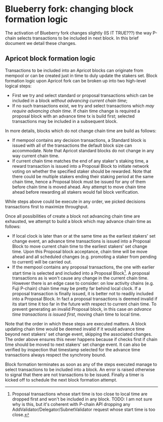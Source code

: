 # Blueberry fork: changing block formation logic

The activation of Blueberry fork changes slightly (IS IT TRUE???) the way P-chain selects transactions to be included in next block. In this brief document we detail these changes.

## Apricot block formation logic

Transactions to be included into an Apricot blocks can originate from mempool or can be created just in time to duly update the stakers set. Block formation logic upon Apricot fork can be broken up into two high-level logical steps:

* First we try and select standard or proposal transactions which can be included in a block *without advancing current chain time*;
* If no such transactions exist, we try and select transactions which *may require advancing chain time*. If chain time change is required a proposal block with an advance time tx is build first; selected transactions may be included in a subsequent block.

In more details, blocks which do not change chain time are build as follows:

* If mempool contains any decision transactions, a Standard block is issued with all of the transactions the default block size can accommodate. Note that Apricot standard blocks do not change in any way current chain time.
* If current chain time matches the end of any staker's staking time, a reward transaction is issued into a Proposal Block to initiate network voting on whether the specified staker should be rewarded. Note that there could be multiple stakers ending their staking period at the same chain time, hence a Proposal block must be issued for any of them before chain time is moved ahead. Any attempt to move chain time ahead before rewarding all stakers would fail block verification.

While steps above could be execute in any order, we picked decisions transactions first to maximize throughput.

Once all possibilities of create a block not advancing chain time are exhausted, we attempt to build a block which may advance chain time as follows:

* If local clock is later than or at the same time as the earliest stakers' set change event, an advance time transactions is issued into a Proposal Block to move current chain time to the earliest stakers' set change time. Upon this Proposal block acceptance, chain time will be move ahead and all scheduled changes (e.g. promoting a staker from pending to current) will be carried out.
* If the mempool contains any proposal transactions, the one with earlier start time is selected and included into a Proposal Block[^1]. A proposal transactions as is won't cause any change in the current chain time. However there is an edge case to consider: on low activity chains (e.g. Fuji P-chain) chain time may be pretty far behind local clock. If a proposal transaction is finally issued, it is better not to readily included into a Proposal Block. In fact a proposal transactions is deemed invalid if its start time it too far in the future with respect to current chain time. To prevent generating an invalid Proposal block, in this case *an advance time transactions is issued first*, moving chain time to local time.

Note that the order in which these steps are executed matters. A block updating chain time would be deemed invalid if it would advance time beyond next stakers' set change event, skipping the associated changes. The order above ensures this never happens because if checks first if chain time should be moved to next stakers' set change event. It can also be verified by inspection that timestamp selected for the advance time transactions always respect the synchrony bound.

Block formation terminates as soon as any of the steps executed manage to select transactions to be included into a block. An error is raised otherwise to signal that there are not transactions to be issued. Finally a timer is kicked off to schedule the next block formation attempt.

[^1]: Proposal transactions whose start time is too close to local time are dropped first and won't be included in any block. TODO: I am not sure why is this, but it's coherent with P-chain API dropping any AddValidator/Delegator/SubnetValidator request whose start time is too close.
